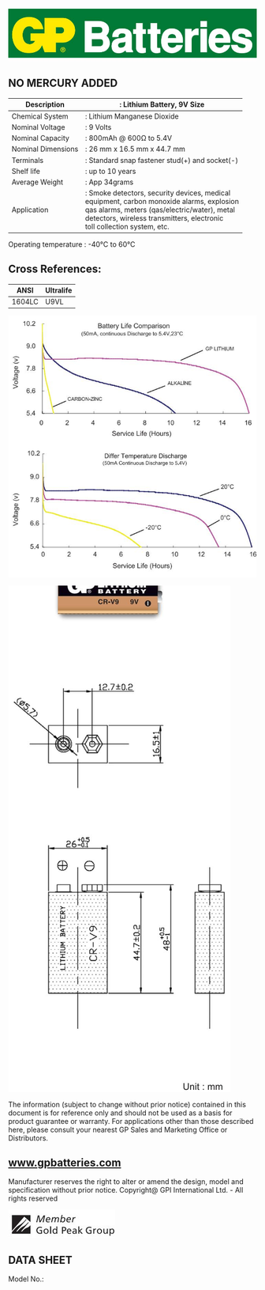 ![](_page_0_Picture_0.jpeg)

## NO MERCURY ADDED

| Description        | : Lithium Battery, 9V Size                                                                                                                                                                                                     |
|--------------------|--------------------------------------------------------------------------------------------------------------------------------------------------------------------------------------------------------------------------------|
| Chemical System    | : Lithium Manganese Dioxide                                                                                                                                                                                                    |
| Nominal Voltage    | : 9 Volts                                                                                                                                                                                                                      |
| Nominal Capacity   | : 800mAh @ 600Ω to 5.4V                                                                                                                                                                                                        |
| Nominal Dimensions | : 26 mm x 16.5 mm x 44.7 mm                                                                                                                                                                                                    |
| Terminals          | : Standard snap fastener stud(+) and socket(-)                                                                                                                                                                                 |
| Shelf life         | : up to 10 years                                                                                                                                                                                                               |
| Average Weight     | : App 34grams                                                                                                                                                                                                                  |
| Application        | : Smoke detectors, security devices, medical<br>equipment, carbon monoxide alarms, explosion<br>qas alarms, meters (qas/electric/water), metal<br>detectors, wireless transmitters, electronic<br>toll collection system, etc. |

Operating temperature : -40°C to 60°C

## Cross References:

| ANSI   | Ultralife |
|--------|-----------|
| 1604LC | U9VL      |

![](_page_0_Figure_6.jpeg)

![](_page_0_Figure_7.jpeg)

The information (subject to change without prior notice) contained in this document is for reference only and should not be used as a basis for product guarantee or warranty. For applications other than those described here, please consult your nearest GP Sales and Marketing Office or Distributors.

## www.gpbatteries.com

Manufacturer reserves the right to alter or amend the design, model and specification without prior notice. Copyright@ GPI International Ltd. - All rights reserved

![](_page_0_Picture_11.jpeg)

## DATA SHEET

Model No.: